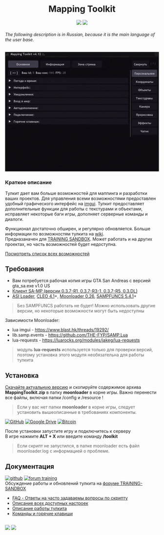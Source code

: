 <h1 align="center">Mapping Toolkit</h1>
<p align="center">
    <a href="https://www.sa-mp.mp/"><img src="https://img.shields.io/badge/made%20for-GTA%20SA--MP-blue"></a>
    <a href="https://training-server.com/"><img src="https://img.shields.io/badge/Server-TRAINING%20SANDBOX%20-yellow"></a>
</p>

###### The following description is in Russian, because it is the main language of the user base.

![logo](https://github.com/ins1x/MappingToolkit/raw/main/moonloader/resource/mappingtoolkit/demo.gif)

### Краткое описание

Тулкит дает вам больше возможностей для маппинга и разработки ваших проектов. Для управления всеми возможностями предоставлен удобный графического интерфейс на [imgui](https://www.blast.hk/threads/19292/). Тулкит предоставляет дополнительные функции для работы с текстурами и объектами, исправляет некоторые баги игры, дополняет серверные команды и диалоги. 

Функционал достаточно обширен, и регулярно обновляется. Больше информации по возможностям тулкита на [wiki](https://github.com/ins1x/MappingToolkit/wiki).  
Предназаначен для [TRAINING SANDBOX](https://training-server.com/). Может работать и на других проектах, но часть возможностей будет недоступна.   
  
[Посмотреть список всех возможностей](https://github.com/ins1x/MappingToolkit/wiki/%D0%92%D0%BE%D0%B7%D0%BC%D0%BE%D0%B6%D0%BD%D0%BE%D1%81%D1%82%D0%B8)  

<!-- [![YouTube Demo](https://img.shields.io/badge/YouTube_DEMO-%23FF0000.svg?style=for-the-badge&logo=YouTube&logoColor=white)](https://www.youtube.com/watch?v=h6jbmV0viDU) -->

## Требования
- Вам потребуется рабочая копия игры GTA San Andreas с версией gta_sa.exe v1.0 US
- [Клиент SA-MP (версии 0.3.7-R1, 0.3.7-R3-1, 0.3.7-R5, 0.3.DL)](https://www.sa-mp.mp/downloads) 
- [ASI Loader](https://www.gtagarage.com/mods/show.php?id=21709), [CLEO 4.1](https://cleo.li/ru)+, [Moonloader 0.26](https://www.blast.hk/threads/13305/), [SAMPFUNCS 5.4.1](https://www.blast.hk/threads/17/)+

> Без SAMPFUNCS работать не будет! Можно использовать другие версии, но некоторые возможности могут быть недоступны

Зависимости Moonloader:
* lua imgui - https://www.blast.hk/threads/19292/
* lib.samp.events - https://github.com/THE-FYP/SAMP.Lua
* lua-requests - https://luarocks.org/modules/jakeg/lua-requests

> модуль **lua-requests** используется только для проверки версий, поэтому установка этого модуля необязательна для работы тулкита

## Установка

[Скачайте актуальную версию](https://github.com/ins1x/MappingToolkit/releases) и скопируйте содержимое архива **MappingToolkit.zip** в папку **moonloader** в корне игры. Важно перенести все файлы, включая папки /config и /resource ! 

> Если у вас нет папки **moonloader** в корне игры, следует установить вышеописанные в  требованиях компоненты.

[![GitHub](https://img.shields.io/badge/DOWNLOAD%20-696969?style=for-the-badge&logo=github&logoColor=white)](https://github.com/ins1x/MappingToolkit/releases)
[![Google Drive](https://img.shields.io/badge/Google%20Drive-4285F4?style=for-the-badge&logo=googledrive&logoColor=white)](https://drive.google.com/drive/folders/1v-LmqAgKGpYYeA1C7aT-rlODTa2OfulT)
[![Bitcoin](https://img.shields.io/badge/BLASTHACK-%23000.svg?style=for-the-badge&logo=remix&logoColor=white)](https://www.blast.hk/threads/220636/#post-1540364)

После установки запустите игру и подключитесь к серверу  
В игре нажмите **ALT + X** или введите команду **/toolkit**

> Если скрипт не запустился, в папке moonloader есть файл moonloader.log с информацией о проблеме. 

## Документация

[![github](https://img.shields.io/badge/Wiki-Github-black)](https://github.com/ins1x/MappingToolkit/wiki)
[![forum training](https://img.shields.io/badge/Forum-TRAINING_SANDBOX-yellow)](https://forum.training-server.com/d/19708-luamappingtoolkit/)  
Обсуждение работы и обновлений тулкита на [форуме TRAINING-SANDBOX](https://forum.training-server.com/d/19708-luamappingtoolkit/)  

* [FAQ - Ответы на часто задаваемы вопросы по скрипту](https://github.com/ins1x/MappingToolkit/wiki/FAQ-%D0%BF%D0%BE-MappingToolkit)  
* [Описание всех доступных настроек](https://github.com/ins1x/MappingToolkit/wiki/%D0%9A%D0%BE%D0%BD%D1%84%D0%B8%D0%B3%D1%83%D1%80%D0%B0%D1%86%D0%B8%D1%8F)
* [Описание работы тулкита](https://github.com/ins1x/MappingToolkit/wiki/%D0%9E%D0%BF%D0%B8%D1%81%D0%B0%D0%BD%D0%B8%D0%B5-%D1%80%D0%B0%D0%B1%D0%BE%D1%82%D1%8B)
* [Команды и горячие клавиши](https://github.com/ins1x/MappingToolkit/wiki/%D0%9A%D0%BE%D0%BC%D0%B0%D0%BD%D0%B4%D1%8B-%D0%B8-%D0%B3%D0%BE%D1%80%D1%8F%D1%87%D0%B8%D0%B5-%D0%BA%D0%BB%D0%B0%D0%B2%D0%B8%D1%88%D0%B8)

##

[![](https://www.gs4u.net/ru/350x20/s/271881.png)](https://www.gs4u.net/ru/s/271881.html)
[![](https://img.shields.io/badge/Server-TRAINING%20SANDBOX%20-yellow)](https://training-server.com/)


